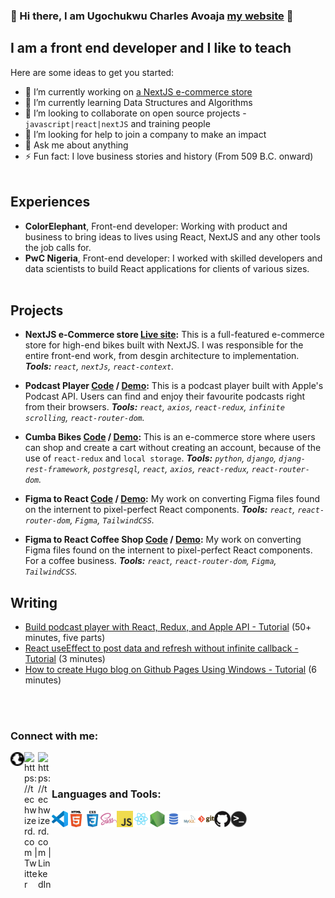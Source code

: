 ### 👋 Hi there, I am Ugochukwu Charles Avoaja [my website](https://charlesavoaja.tech) 🎩

## I am a front end developer and I like to teach

<!--
**avoajaugochukwu/avoajaugochukwu** is a ✨ _special_ ✨ repository because its `README.md` (this file) appears on your GitHub profile.
-->

Here are some ideas to get you started:

- 🔭 I’m currently working on [a NextJS e-commerce store](https://bycking.com/)
- 🌱 I’m currently learning Data Structures and Algorithms
- 👯 I’m looking to collaborate on open source projects - ``javascript|react|nextJS`` and training people
- 🤔 I’m looking for help to join a company to make an impact
- 💬 Ask me about anything
- ⚡ Fun fact: I love business stories and history (From 509 B.C. onward)
<br><br>
## Experiences
- <strong>ColorElephant</strong>, Front-end developer: Working with product and business to bring ideas to lives using React, NextJS and any other tools the job calls for.
- <strong>PwC Nigeria</strong>, Front-end developer: I worked with skilled developers and data scientists to build React applications for clients of various sizes.
<br><br>
## Projects
- <strong>NextJS e-Commerce store [Live site](https://bycking.com/):</strong> This is a full-featured e-commerce store for high-end bikes built with NextJS. I was responsible for the entire front-end work, from desgin architecture to implementation.
*<strong>Tools:</strong> ``react``, ``nextJs``, ``react-context``.*

- <strong>Podcast Player [Code](https://github.com/avoajaugochukwu/podcast_player) / [Demo](https://react-podcast-player.herokuapp.com/):</strong> This is a podcast player built with Apple's Podcast API. Users can find and enjoy their favourite podcasts right from their browsers. 
*<strong>Tools:</strong> ``react``, ``axios``, ``react-redux``, ``infinite scrolling``, ``react-router-dom``.*

- <strong>Cumba Bikes [Code](https://github.com/avoajaugochukwu/Shoppingfy/) / [Demo](https://shopping-app-frontend.herokuapp.com/):</strong> This is an e-commerce store where users can shop and create a cart without creating an account, because of the use of ``react-redux`` and ``local storage``.
*<strong>Tools:</strong> ``python``, ``django``, ``djang-rest-framework``, ``postgresql``, ``react``, ``axios``, ``react-redux``, ``react-router-dom``.*

- <strong>Figma to React [Code](https://github.com/avoajaugochukwu/ui_component_no_tailwind) / [Demo](https://figma-to-react.netlify.app/):</strong> My work on converting Figma files found on the internent to pixel-perfect React components.
*<strong>Tools:</strong> ``react``, ``react-router-dom``, ``Figma``, ``TailwindCSS``.*

- <strong>Figma to React Coffee Shop [Code](https://github.com/avoajaugochukwu/my_decagon) / [Demo](https://unruffled-varahamihira-8badfa.netlify.app/):</strong> My work on converting Figma files found on the internent to pixel-perfect React components. For a coffee business.
*<strong>Tools:</strong> ``react``, ``react-router-dom``, ``Figma``, ``TailwindCSS``.*

## Writing
- [Build podcast player with React, Redux, and Apple API - Tutorial](https://techwizerd.com/posts/how-to-build-a-podcast-player-with-react-js-tailwind-css-and-apple-podcast-api/) (50+ minutes, five parts)
- [React useEffect to post data and refresh without infinite callback - Tutorial](https://techwizerd.com/posts/how-to-use-react-use-effect-to-post-data-and-refresh-without-infinite-callback/) (3 minutes)
- [How to create Hugo blog on Github Pages Using Windows - Tutorial](https://techwizerd.com/posts/how-to-create-hugo-blog-on-github-pages-using-windows/) (6 minutes)



<br><br>
### Connect with me:
[<img align="left" alt="https://techwizerd.com" width="22px" src="https://raw.githubusercontent.com/iconic/open-iconic/master/svg/globe.svg" />][website]
[<img align="left" alt="https://techwizerd.com | Twitter" width="22px" src="https://cdn.jsdelivr.net/npm/simple-icons@v3/icons/twitter.svg" />][twitter]
[<img align="left" alt="https://techwizerd.com | LinkedIn" width="22px" src="https://cdn.jsdelivr.net/npm/simple-icons@v3/icons/linkedin.svg" />][linkedin]
<br><br>
### Languages and Tools:
[<img align="left" alt="Visual Studio Code" width="26px" src="https://raw.githubusercontent.com/github/explore/80688e429a7d4ef2fca1e82350fe8e3517d3494d/topics/visual-studio-code/visual-studio-code.png" />][website]
[<img align="left" alt="HTML5" width="26px" src="https://raw.githubusercontent.com/github/explore/80688e429a7d4ef2fca1e82350fe8e3517d3494d/topics/html/html.png" />][website]
[<img align="left" alt="CSS3" width="26px" src="https://raw.githubusercontent.com/github/explore/80688e429a7d4ef2fca1e82350fe8e3517d3494d/topics/css/css.png" />][website]
[<img align="left" alt="Sass" width="26px" src="https://raw.githubusercontent.com/github/explore/80688e429a7d4ef2fca1e82350fe8e3517d3494d/topics/sass/sass.png" />][website]
[<img align="left" alt="JavaScript" width="26px" src="https://raw.githubusercontent.com/github/explore/80688e429a7d4ef2fca1e82350fe8e3517d3494d/topics/javascript/javascript.png" />][website]
[<img align="left" alt="React" width="26px" src="https://raw.githubusercontent.com/github/explore/80688e429a7d4ef2fca1e82350fe8e3517d3494d/topics/react/react.png" />][website]
[<img align="left" alt="Node.js" width="26px" src="https://raw.githubusercontent.com/github/explore/80688e429a7d4ef2fca1e82350fe8e3517d3494d/topics/nodejs/nodejs.png" />][website]
[<img align="left" alt="SQL" width="26px" src="https://raw.githubusercontent.com/github/explore/80688e429a7d4ef2fca1e82350fe8e3517d3494d/topics/sql/sql.png" />][website]
[<img align="left" alt="MySQL" width="26px" src="https://raw.githubusercontent.com/github/explore/80688e429a7d4ef2fca1e82350fe8e3517d3494d/topics/mysql/mysql.png" />][website]
[<img align="left" alt="Git" width="26px" src="https://raw.githubusercontent.com/github/explore/80688e429a7d4ef2fca1e82350fe8e3517d3494d/topics/git/git.png" />][website]
[<img align="left" alt="GitHub" width="26px" src="https://raw.githubusercontent.com/github/explore/78df643247d429f6cc873026c0622819ad797942/topics/github/github.png" />][website]
[<img align="left" alt="Terminal" width="26px" src="https://raw.githubusercontent.com/github/explore/80688e429a7d4ef2fca1e82350fe8e3517d3494d/topics/terminal/terminal.png" />][website]

[website]: https://charlesavoaja.tech
[twitter]: https://twitter.com/avoajacharles
[linkedin]: https://www.linkedin.com/in/avoajaugochukwu/


